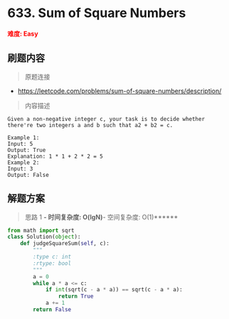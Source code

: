 # 633. Sum of Square Numbers

**<font color=red>难度: Easy</font>**

## 刷题内容

> 原题连接

* https://leetcode.com/problems/sum-of-square-numbers/description/

> 内容描述

```
Given a non-negative integer c, your task is to decide whether there're two integers a and b such that a2 + b2 = c.

Example 1:
Input: 5
Output: True
Explanation: 1 * 1 + 2 * 2 = 5
Example 2:
Input: 3
Output: False
```

## 解题方案

> 思路 1
******- 时间复杂度: O(lgN)******- 空间复杂度: O(1)******


```python
from math import sqrt
class Solution(object):
    def judgeSquareSum(self, c):
        """
        :type c: int
        :rtype: bool
        """
        a = 0
        while a * a <= c:
            if int(sqrt(c - a * a)) == sqrt(c - a * a):
                return True
            a += 1
        return False
```
